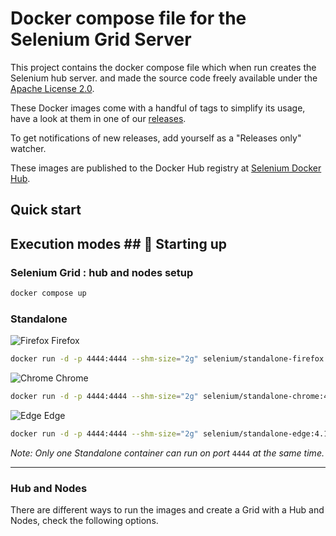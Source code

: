 # Docker compose file for the Selenium Grid Server

This project contains the docker compose file which when run creates the Selenium hub server.
and made the source code freely available under the [Apache License 2.0](LICENSE.md).

These Docker images come with a handful of tags to simplify its usage, have a look at them in one of
our [releases](https://github.com/SeleniumHQ/docker-selenium/releases/tag/4.10.0-20230607).

To get notifications of new releases, add yourself as a "Releases only" watcher.

These images are published to the Docker Hub registry at [Selenium Docker Hub](https://hub.docker.com/u/selenium).

## Quick start

## Execution modes ## 🤖 Starting up

### Selenium Grid : hub and nodes setup

```bash
docker compose up
```

### Standalone

![Firefox](https://raw.githubusercontent.com/alrra/browser-logos/main/src/firefox/firefox_24x24.png) Firefox
```bash
docker run -d -p 4444:4444 --shm-size="2g" selenium/standalone-firefox:4.10.0-20230607
```

![Chrome](https://raw.githubusercontent.com/alrra/browser-logos/main/src/chrome/chrome_24x24.png) Chrome
```bash
docker run -d -p 4444:4444 --shm-size="2g" selenium/standalone-chrome:4.10.0-20230607
```

![Edge](https://raw.githubusercontent.com/alrra/browser-logos/main/src/edge/edge_24x24.png) Edge
```bash
docker run -d -p 4444:4444 --shm-size="2g" selenium/standalone-edge:4.10.0-20230607
```

_Note: Only one Standalone container can run on port_ `4444` _at the same time._

___

### Hub and Nodes

There are different ways to run the images and create a Grid with a Hub and Nodes, check the following options.


